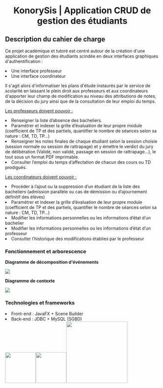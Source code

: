 <h1>
<div align="center">
KonorySis | Application CRUD de gestion des étudiants 
</div>
</h1>

<h2>
Description du cahier de charge 
</h2>
<p>Ce projet académique et tutoré est centré autour de la création d'une application de gestion des étudiants scindée en deux interfaces graphiques d'authentification :
  <li>Une interface professeur</li>
  <li>Une interface coordinateur</li>
  </p>
  <p>
  Il s'agit alors d'informatiser les plans d'étude instaurés par le service de scolarité en laissant le plein droit aux professeurs et aux coordinateurs d'apporter leur champ de modification au niveau des attributions de notes, de la décision du jury ainsi que de la consultation de leur emploi du temps.
 </p>

<p><ins>Les professeurs doivent pouvoir :</ins>
  <li>Renseigner la liste d’absence des bacheliers.</li>
  <li>Paramétrer et indexer la grille d’évaluation de leur propre module 
(coefficient de TP et des partiels, quantifier le nombre de séances 
selon sa nature : CM, TD, TP…)</li>
    <li>Renseigner les notes finales de chaque étudiant selon la session 
choisie (session normale ou session de rattrapage) et y émettre le 
verdict du jury de délibération (Validé, non validé, passage en session 
de rattrapage…), le tout sous un format PDF imprimable.</li>
   <li>Consulter l’emploi du temps d’affectation de chacun des cours ou TD
prodigués.</li>
 </p>
 <p><ins>Les coordinateurs doivent pouvoir :</ins>
  <li>Procéder à l’ajout ou la suppression d’un étudiant de la liste des 
bacheliers (admission parallèle ou cas de démission ou d’ajournement 
définitif des élèves)</li>
  <li>Paramétrer et indexer la grille d’évaluation de leur propre module 
(coefficient de TP et des partiels, quantifier le nombre de séances 
selon sa nature : CM, TD, TP…)</li>
    <li>Modifier les informations personnelles ou les informations d’état d’un 
bachelier</li>
   <li>Modifier les informations personnelles ou les informations d’état d’un 
professeur</li>
  <li>Consulter l’historique des modifications établies par le professeur</li>
 </p>
<h3>Fonctionnement et arborescence</h3>
<p><strong>Diagramme de décomposition d'événements</strong></p>
<img class="fit-picture"
     src="https://scontent.frba1-2.fna.fbcdn.net/v/t1.15752-9/241366898_596721574673301_6880587538151448141_n.png?_nc_cat=110&ccb=1-5&_nc_sid=ae9488&_nc_eui2=AeG58dcZDNvnTOCxwF1GTX9sMByNElVstHIwHI0SVWy0cpMimsyxTyWBwWdA-QMDXUjVcSvFsnskAFQSdbPk_Y7h&_nc_ohc=n9m7kTDEz3cAX9wnuy1&_nc_ht=scontent.frba1-2.fna&oh=0b98c77209c2384f7533fb34a5416ec2&oe=6159D944">
<p><strong>Diagramme de contexte</strong></p>
<img class="fit-picture"
     src="https://user-images.githubusercontent.com/75435299/132094649-7d51dc2e-6c8f-43c7-92c7-827c3bbb5534.png">

<h3>
 Technologies et frameworks
</h3>
<li>Front-end : JavaFX + Scene Builder </li>
<li> Back-end : JDBC + MySQL (SGBD) </li>
<div class="image123">
<img class="fit-picture" width="100px"
     src="https://scontent.frba1-2.fna.fbcdn.net/v/t1.15752-9/148523929_156818559589293_5681294237760392390_n.png?_nc_cat=105&ccb=1-5&_nc_sid=ae9488&_nc_eui2=AeH0rRCjSazi1PB1b9bkhbcP9m6aSwRgLwP2bppLBGAvA2s4XUGrAo-wZdhwfUd94SpNtq_1KduZIoQ1eLyafj8k&_nc_ohc=yWa3vlgtHCgAX_Vghwr&_nc_ht=scontent.frba1-2.fna&oh=fa3b1ab78e9c5fd8f0ebca624ef91f06&oe=615AF56D"><img class="fit-picture" width="100px"
     src="https://scontent.frba1-1.fna.fbcdn.net/v/t1.15752-9/60215770_2312711852151338_8831332322633580544_n.png?_nc_cat=108&ccb=1-5&_nc_sid=ae9488&_nc_eui2=AeFc1tBywvNiCH8-y3JmlPaien0GLm_SWgB6fQYub9JaABZaq1XMOCRRUN_LxqC_Z38iXyj4KQ0G8_Apey1p0XgY&_nc_ohc=km8DkWRaf24AX9ZChL5&_nc_ht=scontent.frba1-1.fna&oh=9bd40e5fb5306106ca6909bb0f0f0272&oe=615A1AF2"><img class="fit-picture" width="200px"
     src="https://upload.wikimedia.org/wikipedia/fr/thumb/6/62/MySQL.svg/langfr-1920px-MySQL.svg.png">

